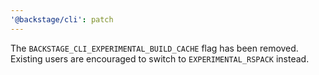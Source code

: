 ```yaml
---
'@backstage/cli': patch
---
```


The `BACKSTAGE_CLI_EXPERIMENTAL_BUILD_CACHE` flag has been removed. Existing users are encouraged to switch to `EXPERIMENTAL_RSPACK` instead.
